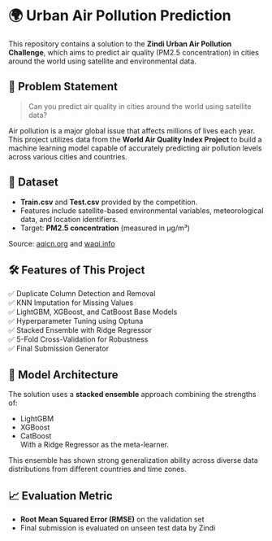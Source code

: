 # 🌍 Urban Air Pollution Prediction

This repository contains a solution to the **Zindi Urban Air Pollution Challenge**, which aims to predict air quality (PM2.5 concentration) in cities around the world using satellite and environmental data.

## 🚀 Problem Statement

> Can you predict air quality in cities around the world using satellite data?

Air pollution is a major global issue that affects millions of lives each year. This project utilizes data from the **World Air Quality Index Project** to build a machine learning model capable of accurately predicting air pollution levels across various cities and countries.

## 📂 Dataset

- **Train.csv** and **Test.csv** provided by the competition.
- Features include satellite-based environmental variables, meteorological data, and location identifiers.
- Target: **PM2.5 concentration** (measured in µg/m³)

Source: [aqicn.org](https://aqicn.org) and [waqi.info](https://waqi.info)

## 🛠️ Features of This Project

✅ Duplicate Column Detection and Removal  
✅ KNN Imputation for Missing Values  
✅ LightGBM, XGBoost, and CatBoost Base Models  
✅ Hyperparameter Tuning using Optuna  
✅ Stacked Ensemble with Ridge Regressor  
✅ 5-Fold Cross-Validation for Robustness  
✅ Final Submission Generator  

## 🧠 Model Architecture

The solution uses a **stacked ensemble** approach combining the strengths of:
- LightGBM
- XGBoost
- CatBoost  
With a Ridge Regressor as the meta-learner.

This ensemble has shown strong generalization ability across diverse data distributions from different countries and time zones.

## 📈 Evaluation Metric

- **Root Mean Squared Error (RMSE)** on the validation set
- Final submission is evaluated on unseen test data by Zindi


